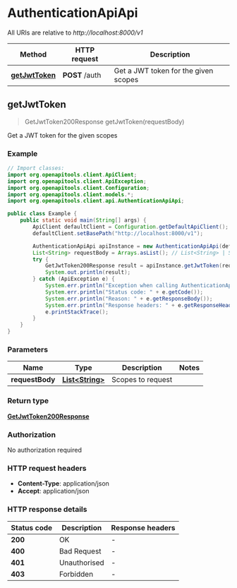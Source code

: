 # AuthenticationApiApi

All URIs are relative to *http://localhost:8000/v1*

| Method | HTTP request | Description |
|------------- | ------------- | -------------|
| [**getJwtToken**](AuthenticationApiApi.md#getJwtToken) | **POST** /auth | Get a JWT token for the given scopes |



## getJwtToken

> GetJwtToken200Response getJwtToken(requestBody)

Get a JWT token for the given scopes

### Example

```java
// Import classes:
import org.openapitools.client.ApiClient;
import org.openapitools.client.ApiException;
import org.openapitools.client.Configuration;
import org.openapitools.client.models.*;
import org.openapitools.client.api.AuthenticationApiApi;

public class Example {
    public static void main(String[] args) {
        ApiClient defaultClient = Configuration.getDefaultApiClient();
        defaultClient.setBasePath("http://localhost:8000/v1");

        AuthenticationApiApi apiInstance = new AuthenticationApiApi(defaultClient);
        List<String> requestBody = Arrays.asList(); // List<String> | Scopes to request
        try {
            GetJwtToken200Response result = apiInstance.getJwtToken(requestBody);
            System.out.println(result);
        } catch (ApiException e) {
            System.err.println("Exception when calling AuthenticationApiApi#getJwtToken");
            System.err.println("Status code: " + e.getCode());
            System.err.println("Reason: " + e.getResponseBody());
            System.err.println("Response headers: " + e.getResponseHeaders());
            e.printStackTrace();
        }
    }
}
```

### Parameters


| Name | Type | Description  | Notes |
|------------- | ------------- | ------------- | -------------|
| **requestBody** | [**List&lt;String&gt;**](String.md)| Scopes to request | |

### Return type

[**GetJwtToken200Response**](GetJwtToken200Response.md)

### Authorization

No authorization required

### HTTP request headers

- **Content-Type**: application/json
- **Accept**: application/json


### HTTP response details
| Status code | Description | Response headers |
|-------------|-------------|------------------|
| **200** | OK |  -  |
| **400** | Bad Request |  -  |
| **401** | Unauthorised |  -  |
| **403** | Forbidden |  -  |

